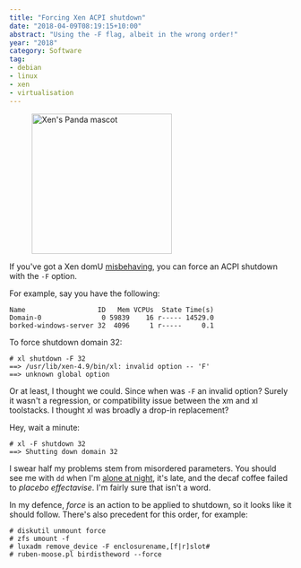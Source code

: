 ```yaml
---
title: "Forcing Xen ACPI shutdown"
date: "2018-04-09T08:19:15+10:00"
abstract: "Using the -F flag, albeit in the wrong order!"
year: "2018"
category: Software
tag:
- debian
- linux
- xen
- virtualisation
---
```

<figure><p><img src="https://rubenerd.com/files/2014/Xen-Fu-Panda-500px.png" alt="Xen's Panda mascot" style="width:250px;" /></p></figure>

If you've got a Xen domU [misbehaving], you can force an ACPI shutdown with the `-F` option.

For example, say you have the following:

    Name                  ID   Mem VCPUs  State Time(s)
    Domain-0               0 59839    16 r----- 14529.0
    borked-windows-server 32  4096     1 r-----     0.1

To force shutdown domain 32:

    # xl shutdown -F 32  
    ==> /usr/lib/xen-4.9/bin/xl: invalid option -- 'F'
    ==> unknown global option

Or at least, I thought we could. Since when was `-F` an invalid option? Surely it wasn't a regression, or compatibility issue between the xm and xl toolstacks. I thought xl was broadly a drop-in replacement?

 Hey, wait a minute:

    # xl -F shutdown 32
    ==> Shutting down domain 32

I swear half my problems stem from misordered parameters. You should see me with `dd` when I'm [alone at night], it's late, and the decaf coffee failed to *placebo effectavise*. I'm fairly sure that isn't a word.

In my defence, *force* is an action to be applied to shutdown, so it looks like it should follow. There's also precedent for this order, for example:

    # diskutil unmount force
    # zfs umount -f
    # luxadm remove_device -F enclosurename,[f|r]slot#
    # ruben-moose.pl birdistheword --force

[misbehaving]: https://www.youtube.com/watch?v=j_G1WqTA-Us "Nat King Cole: Ain’t Misbehaving"
[alone at night]: https://www.youtube.com/watch?v=rAhH69D67DA "Michael Franks: Alone at Night" 

